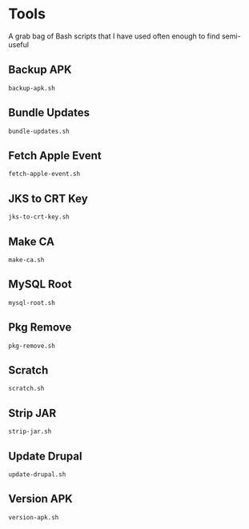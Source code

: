# Tools

A grab bag of Bash scripts that I have used often enough to find semi-useful

## Backup APK

    backup-apk.sh

## Bundle Updates

    bundle-updates.sh

## Fetch Apple Event

    fetch-apple-event.sh

## JKS to CRT Key

    jks-to-crt-key.sh

## Make CA

    make-ca.sh

## MySQL Root

    mysql-root.sh

## Pkg Remove

    pkg-remove.sh

## Scratch

    scratch.sh

## Strip JAR

    strip-jar.sh

## Update Drupal

    update-drupal.sh

## Version APK

    version-apk.sh
